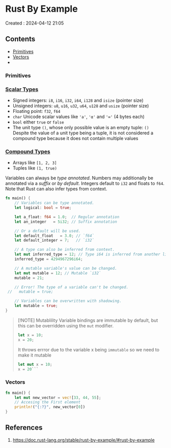 # Rust By Example
Created : 2024-04-12 21:05


## Contents
- [Primitives]()
- [Vectors](#vectors)
- 
### Primitives
### [Scalar Types](https://doc.rust-lang.org/stable/rust-by-example/primitives.html#scalar-types)
- Signed integers: `i8`, `i16`, `i32`, `i64`, `i128` and `isize` (pointer size)
- Unsigned integers: `u8`, `u16`, `u32`, `u64`, `u128` and `usize` (pointer size)
- Floating point: `f32`, `f64`
- `char` Unicode scalar values like `'a'`, `'α'` and `'∞'` (4 bytes each)
- `bool` either `true` or `false`
- The unit type `()`, whose only possible value is an empty tuple: `()`
Despite the value of a unit type being a tuple, it is not considered a compound type because it does not contain multiple values
### [Compound Types](https://doc.rust-lang.org/stable/rust-by-example/primitives.html#compound-types)

- Arrays like `[1, 2, 3]`
- Tuples like `(1, true)`

Variables can always be _type annotated_. Numbers may additionally be annotated via a _suffix_ or _by default_. Integers default to `i32` and floats to `f64`. Note that Rust can also infer types from context.

```rust
fn main() {
    // Variables can be type annotated.
    let logical: bool = true;

    let a_float: f64 = 1.0;  // Regular annotation
    let an_integer   = 5i32; // Suffix annotation

    // Or a default will be used.
    let default_float   = 3.0; // `f64`
    let default_integer = 7;   // `i32`

    // A type can also be inferred from context.
    let mut inferred_type = 12; // Type i64 is inferred from another line.
    inferred_type = 4294967296i64;

    // A mutable variable's value can be changed.
    let mut mutable = 12; // Mutable `i32`
    mutable = 21;

    // Error! The type of a variable can't be changed.
 //   mutable = true;

    // Variables can be overwritten with shadowing.
    let mutable = true;
}

```

> [!NOTE] Mutablility
> Variable bindings are immutable by default, but this can be overridden using the `mut` modifier.
>```rust
>let x = 10;
>x = 20;
>```
>It throws errror due to the variable x being `immutable` so we need to make it mutable
>
>```rust
>let mut x = 10;
> x = 20```
> 



>



### Vectors
```rust
fn main() {
    let mut new_vector = vec![33, 44, 55];
    // Accesing the First element
    println!("{:?}", new_vector[0])
}
```
## References
1. https://doc.rust-lang.org/stable/rust-by-example/#rust-by-example